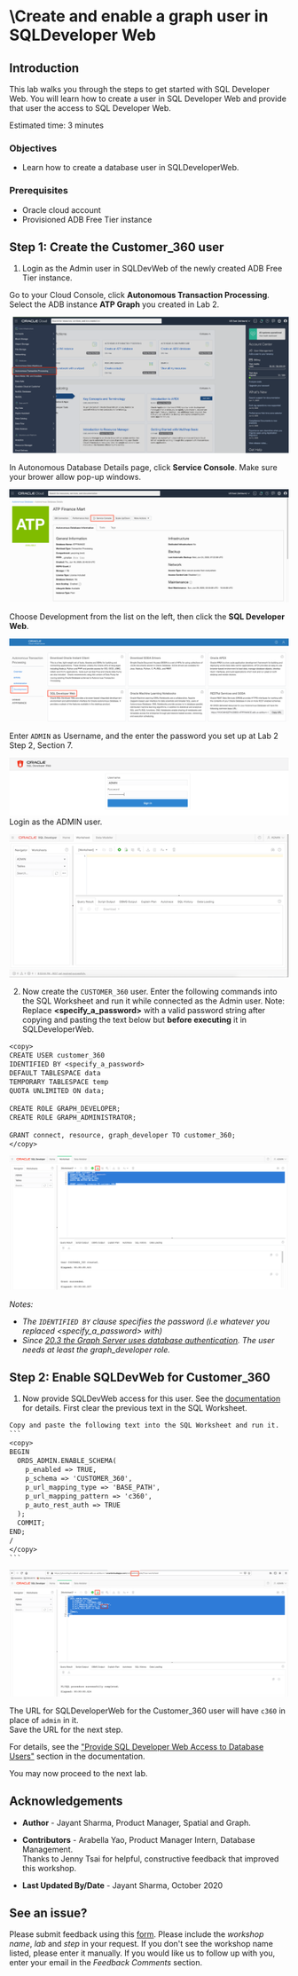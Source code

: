# \Create and enable a graph user in SQLDeveloper Web

## Introduction
This lab walks you through the steps to get started with SQL Developer Web. You will learn how to create a user in SQL Developer Web and provide that user the access to SQL Developer Web.

Estimated time: 3 minutes

### Objectives 

- Learn how to create a database user in SQLDeveloperWeb.

### Prerequisites
* Oracle cloud account
* Provisioned ADB Free Tier instance

## **Step 1:** Create the Customer_360 user

1. Login as the Admin user in SQLDevWeb of the newly created ADB Free Tier instance.

  Go to your Cloud Console, click **Autonomous Transaction Processing**. Select the ADB instance **ATP Graph** you created in Lab 2.
    
  ![](images/select_ATP.png " ")

  In Autonomous Database Details page, click **Service Console**. Make sure your brower allow pop-up windows.

  ![](images/ADB_console.png " ")

  Choose Development from the list on the left, then click the **SQL Developer Web**.

  ![ADB Console Development Page](images/ADB_ConsoleDevTab.png " ")

  Enter `ADMIN` as Username, and the enter the password you set up at Lab 2 Step 2, Section 7.

  ![](images/login.png " ")
  Login as the ADMIN user. 

  ![Login as Admin](images/ADB_SQLDevWebHome.png)

2. Now create the `CUSTOMER_360` user. Enter the following commands into the SQL Worksheet and run it while connected as the Admin user.
   Note: Replace **<specify_a_password>** with a valid password string after copying and pasting the text below but **before executing** it in SQLDeveloperWeb.

  ```
  <copy>
  CREATE USER customer_360 
  IDENTIFIED BY <specify_a_password> 
  DEFAULT TABLESPACE data 
  TEMPORARY TABLESPACE temp 
  QUOTA UNLIMITED ON data;  

  CREATE ROLE GRAPH_DEVELOPER;
  CREATE ROLE GRAPH_ADMINISTRATOR;

  GRANT connect, resource, graph_developer TO customer_360;
  </copy>
  ```

  ![](images/ADB_SDW_CreateUser_C360.png " ")

  *Notes:* 
  - *The `IDENTIFIED BY` clause specifies the password (i.e whatever you replaced <specify_a_password> with)*
  - *Since [20.3 the Graph Server uses database authentication](https://docs.oracle.com/en/database/oracle/oracle-database/20/spgdg/using-inmemory-analyst-oracle-database.html). The user needs at least the graph_developer role.*


## **Step 2:** Enable SQLDevWeb for Customer_360

  1. Now provide SQLDevWeb access for this user. See the [documentation](https://docs.oracle.com/en/cloud/paas/autonomous-data-warehouse-cloud/user/sql-developer-web.html#GUID-4B404CE3-C832-4089-B37A-ADE1036C7EEA)
  for details.
    First clear the previous text in the SQL Worksheet. 

    Copy and paste the following text into the SQL Worksheet and run it. 
    ```
    <copy>
    BEGIN
      ORDS_ADMIN.ENABLE_SCHEMA(
        p_enabled => TRUE,
        p_schema => 'CUSTOMER_360',
        p_url_mapping_type => 'BASE_PATH',
        p_url_mapping_pattern => 'c360',
        p_auto_rest_auth => TRUE
      );
      COMMIT;
    END;
    /
    </copy>
    ```

  ![Enable SQLDevWeb for Customer_360](images/ADB_SDW_EnableLoginFor_C360.png " ")

  The URL for SQLDeveloperWeb for the Customer_360 user will have `c360` in place of `admin` in it.   
  Save the URL for the next step.  

  For details, see the ["Provide SQL Developer Web Access to Database Users"](https://docs.oracle.com/en/cloud/paas/autonomous-data-warehouse-cloud/user/sql-developer-web.html#GUID-4B404CE3-C832-4089-B37A-ADE1036C7EEA) section in the documentation. 


  You may now proceed to the next lab.
  
## Acknowledgements ##

* **Author** - Jayant Sharma, Product Manager, Spatial and Graph.  

* **Contributors** - Arabella Yao, Product Manager Intern, Database Management.  
  Thanks to Jenny Tsai for helpful, constructive feedback that improved this workshop.

* **Last Updated By/Date** - Jayant Sharma, October 2020

## See an issue?
Please submit feedback using this [form](https://apexapps.oracle.com/pls/apex/f?p=133:1:::::P1_FEEDBACK:1). Please include the *workshop name*, *lab* and *step* in your request.  If you don't see the workshop name listed, please enter it manually. If you would like us to follow up with you, enter your email in the *Feedback Comments* section.
